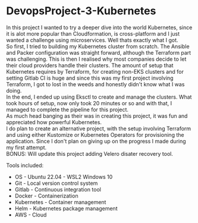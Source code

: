 # DevopsProject-3-Kubernetes

In this project I wanted to try a deeper dive into the world Kubernetes, since it is alot more popular than Cloudformation, is cross-platform and I just wanted a challenge using microservices. Well thats exactly what I got. 
<br>
So first, I tried to building my Kubernetes cluster from scratch. The Ansible and Packer configuration was straight forward, although the Terraform part was challenging. This is then I realised why most companies decide to let their cloud providers handle their clusters. The amount of setup that Kubernetes requires by Terraform, for creating non-EKS clusters and for setting Gitlab CI is huge and since this was my first project involving Terraform, I got to lost in the weeds and honestly didn't know what I was doing.
<br>
In the end, I ended up using Eksctl to create and manage the clusters. What took hours of setup, now only took 20 minutes or so and with that, I managed to complete the pipeline for this project.
<br>
As much head banging as their was in creating this project, it was fun and appreciated how powerful Kubernetes.
<br>
I do plan to create an alternative project, with the setup involving Terraform and using either Kustomize or Kubernetes Operators for provisioning the application. Since I don't plan on giving up on the progress I made during my first attempt. 
<br>
BONUS: Will update this project adding Velero disater recovery tool.


Tools included:

- OS - Ubuntu 22.04 - WSL2 Windows 10
- Git - Local version control system
- Gitlab - Continuous integration tool
- Docker - Containerization
- Kubernetes - Container management
- Helm - Kubernetes package management
- AWS - Cloud
